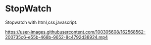 # StopWatch
Stopwatch with html,css,javascript.


https://user-images.githubusercontent.com/100305608/162568562-200735c6-e55b-468b-9652-8c4792d38924.mp4

